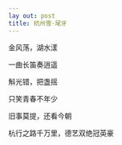 ```yaml
---
lay out: post
title: 杭州雪·尾牙
---
```


金风荡，湖水漾

一曲长笛奏逍遥

斛光错，把盏摇

只笑青春不年少

旧事莫提，还看今朝

杭行之路千万里，德艺双绝冠英豪
